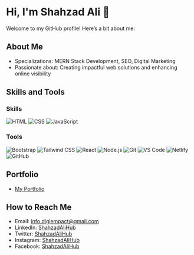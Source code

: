 # Hi, I'm Shahzad Ali 👋

Welcome to my GitHub profile! Here’s a bit about me:

## About Me
- Specializations: MERN Stack Development, SEO, Digital Marketing
- Passionate about: Creating impactful web solutions and enhancing online visibility

## Skills and Tools

### Skills
![HTML](https://example.com/path/to/html-image.png) <!-- Replace with the correct path or URL -->
![CSS](https://example.com/path/to/css-image.png) <!-- Replace with the correct path or URL -->
![JavaScript](https://example.com/path/to/javascript-image.png) <!-- Replace with the correct path or URL -->

### Tools
![Bootstrap](https://example.com/path/to/bootstrap-image.png) <!-- Replace with the correct path or URL -->
![Tailwind CSS](https://example.com/path/to/tailwind-image.png) <!-- Replace with the correct path or URL -->
![React](https://example.com/path/to/react-image.png) <!-- Replace with the correct path or URL -->
![Node.js](https://example.com/path/to/nodejs-image.png) <!-- Replace with the correct path or URL -->
![Git](https://example.com/path/to/git-image.png) <!-- Replace with the correct path or URL -->
![VS Code](https://example.com/path/to/vscode-image.png) <!-- Replace with the correct path or URL -->
![Netlify](https://example.com/path/to/netlify-image.png) <!-- Replace with the correct path or URL -->
![GitHub](https://example.com/path/to/github-image.png) <!-- Replace with the correct path or URL -->

## Portfolio
- [My Portfolio](https://shahzadalihub.netlify.app)

## How to Reach Me
- Email: info.digiempact@gmail.com
- LinkedIn: [ShahzadAliHub](https://www.linkedin.com/in/shahzadalihub/)
- Twitter: [ShahzadAliHub](https://twitter.com/shahzadalihub)
- Instagram: [ShahzadAliHub](https://www.instagram.com/shahzadalihub/)
- Facebook: [ShahzadAliHub](https://www.facebook.com/shahzadalihub)

